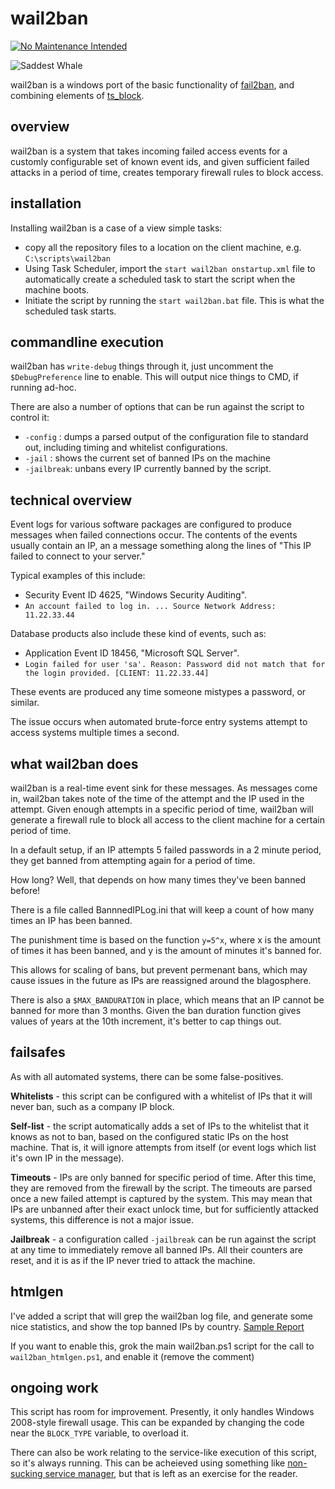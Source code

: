 wail2ban
========

[![No Maintenance Intended](http://unmaintained.tech/badge.svg)](http://unmaintained.tech/)

![Saddest Whale](http://i.imgur.com/NVlsY.png "Saddest Whale")

wail2ban is a windows port of the basic functionality of [fail2ban](http://www.fail2ban.org/), and combining elements of [ts_block](https://github.com/EvanAnderson/ts_block). 


overview
--------

wail2ban is a system that takes incoming failed access events for a customly configurable set of known event ids, and given sufficient failed attacks in a period of time, creates temporary firewall rules to block access. 


installation 
------------

Installing wail2ban is a case of a view simple tasks: 

 * copy all the repository files to a location on the client machine, e.g. `C:\scripts\wail2ban`
 * Using Task Scheduler, import the `start wail2ban onstartup.xml` file to automatically create a scheduled task to start the script when the machine boots. 
 * Initiate the script by running the `start wail2ban.bat` file. This is what the scheduled task starts. 

commandline execution
---------------------

wail2ban has `write-debug` things through it, just uncomment the `$DebugPreference` line to enable. This will output nice things to CMD, if running ad-hoc.

There are also a number of options that can be run against the script to control it: 
 
 * `-config` : dumps a parsed output of the configuration file to standard out, including timing and whitelist configurations. 
 * `-jail`   : shows the current set of banned IPs on the machine
 * `-jailbreak`: unbans every IP currently banned by the script. 

technical overview 
------------------

Event logs for various software packages are configured to produce messages when failed connections occur. The contents of the events usually contain an IP, an a message something along the lines of "This IP failed to connect to your server."

Typical examples of this include: 

 * Security Event ID 4625, "Windows Security Auditing". 
  * `An account failed to log in. ... Source Network Address: 11.22.33.44`

Database products also include these kind of events, such as: 

 * Application Event ID 18456, "Microsoft SQL Server".
  *  `Login failed for user 'sa'. Reason: Password did not match that for the login provided. [CLIENT: 11.22.33.44]`

These events are produced any time someone mistypes a password, or similar. 

The issue occurs when automated brute-force entry systems attempt to access systems multiple times a second. 

what wail2ban does
------------------

wail2ban is a real-time event sink for these messages. As messages come in, wail2ban takes note of the time of the attempt and the IP used in the attempt. Given enough attempts in a specific period of time, wail2ban will generate a firewall rule to block all access to the client machine for a certain period of time. 

In a default setup, if an IP attempts 5 failed passwords in a 2 minute period, they get banned from attempting again for a period of time.

How long? Well, that depends on how many times they've been banned before!

There is a file called BannnedIPLog.ini that will keep a count of how many times an IP has been banned. 

The punishment time is based on the function `y=5^x`, where x is the amount of times it has been banned, and y is the amount of minutes it's banned for. 

This allows for scaling of bans, but prevent permenant bans, which may cause issues in the future as IPs are reassigned around the blagosphere. 

There is also a `$MAX_BANDURATION` in place, which means that an IP cannot be banned for more than 3 months. Given the ban duration function gives values of years at the 10th increment, it's better to cap things out.

failsafes 
---------

As with all automated systems, there can be some false-positives. 

**Whitelists** - this script can be configured with a whitelist of IPs that it will never ban, such as a company IP block. 

**Self-list** - the script automatically adds a set of IPs to the whitelist that it knows as not to ban, based on the configured static IPs on the host machine. That is, it will ignore attempts from itself (or event logs which list it's own IP in the message). 

**Timeouts** - IPs are only banned for specific period of time. After this time, they are removed from the firewall by the script. The timeouts are parsed once a new failed attempt is captured by the system. This may mean that IPs are unbanned after their exact unlock time, but for sufficiently attacked systems, this difference is not a major issue.

**Jailbreak** - a configuration called `-jailbreak` can be run against the script at any time to immediately remove all banned IPs. All their counters are reset, and it is as if the IP never tried to attack the machine.

htmlgen
---------

I've added a script that will grep the wail2ban log file, and generate some nice statistics, and show the top banned IPs by country. 
[Sample Report](http://i.imgur.com/ufb9mvX.png)

If you want to enable this, grok the main wail2ban.ps1 script for the call to `wail2ban_htmlgen.ps1`, and enable it (remove the comment)


ongoing work 
------------

This script has room for improvement. Presently, it only handles Windows 2008-style firewall usage. This can be expanded by changing the code near the `BLOCK_TYPE` variable, to overload it. 

There can also be work relating to the service-like execution of this script, so it's always running. This can be acheieved using something like [non-sucking service manager](http://nssm.cc/), but that is left as an exercise for the reader. 



